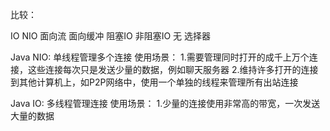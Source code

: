 比较：

IO                NIO
面向流         面向缓冲
阻塞IO         非阻塞IO
无                 选择器

Java NIO: 单线程管理多个连接
使用场景：
    1.需要管理同时打开的成千上万个连接，这些连接每次只是发送少量的数据，例如聊天服务器
    2.维持许多打开的连接到其他计算机上，如P2P网络中，使用一个单独的线程来管理所有出站连接

Java IO: 多线程管理连接
使用场景：
    1.少量的连接使用非常高的带宽，一次发送大量的数据
